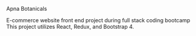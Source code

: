 Apna Botanicals

E-commerce website front end project during full stack coding bootcamp
This project utilizes React, Redux, and Bootstrap 4. 

